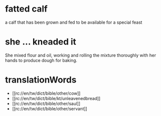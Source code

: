 # fatted calf

a calf that has been grown and fed to be available for a special feast

# she ... kneaded it

She mixed flour and oil, working and rolling the mixture thoroughly with her hands to produce dough for baking.

# translationWords

* [[rc://en/tw/dict/bible/other/cow]]
* [[rc://en/tw/dict/bible/kt/unleavenedbread]]
* [[rc://en/tw/dict/bible/other/saul]]
* [[rc://en/tw/dict/bible/other/servant]]